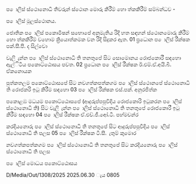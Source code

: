 ප ොලිස් ස්ථොනොධි තිවරුන් ස්ථොන මොරු කිරීම් හො ත්කකිරීම් සම්බන්ධව -

ප ොලිස් මූලස්ථොනය.

ජොතික ප ොලිස් පකොමිෂන් සභොපේ අනුමැතිය රිදි හත සඳහන් ස්ථොනමොරු කිරීම් හො ත්කකිරීම් වහොම ක්‍රියොත්කමක වන රිදි සිදුකර ඇත. 01 ප්‍රධොන ප ොලිස් රීක්ෂක පක්.සී.පී. ද සිල්වො

වැලි ැන්න ප ොලිස් ස්ථොනොධි ති තනතුපේ සිට සොමොනය රොජකොරී සඳහො ඇල්ිටිය පකොට්ඨොසය පවත. 02 ප්‍රධොන ප ොලිස් රීක්ෂක ඊ.එම්.ඒ.අයි.බී. ඒකනොයක

පුත්කතලම පකොට්ඨොසපේ සිට නවගත්කපත්කගම ප ොලිස් ස්ථොනපේ ස්ථොනොධි ති රොජකරි ඉටු කිරීම සඳහො 03 ප ොලිස් රීක්ෂක එස්.පක්. අනුරජිත්ක

පකොළඹ මධයම පකොට්ඨොසපේ (ආදුරුප්පපුවීදිය රොජකොරි ඉටුකරන ප ොලිස් ස්ථොනොධි ති) සිට වැලි ැන්න ප ොලිස් ස්ථොනොධි ති තනතුපේ රොජකොරී ඉටු කිරීම සඳහො 04 ප ොලිස් රීක්ෂක ඒ.එච්.ජී.ආේ.ටී. පහ්මචන්ර

කරදියනොරු ප ොලිස් ස්ථොනොධි ති තනතුපේ සිට ආදුරුප්පපුවීදිය ප ොලිස් ස්ථොනොධි ති පලස 05 ප ොලිස් රීක්ෂක ටී.සී. ැතුම් කුමොර

නවගත්කපත්කගම ප ොලිස් ස්ථොනොධි ති තනතුපේ සිට කරදියනොරු ප ොලිස් ස්ථොනොධි ති පලස

ප ොලිස් මොධය පකොට්ඨොසය

D/Media/Out/1308/2025 2025.06.30 ැය 0805